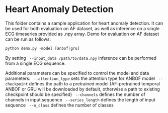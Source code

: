 # Heart Anomaly Detection

This folder contains a sample application for heart anomaly detection. It can be used for both evaluation on AF dataset, as well as inference on a single ECG timeseries provided as .npy array.
Demo for evaluation on AF dataset can be run as follows:

```python
python demo.py -model [anbof|gru] 
```
By setting ` --input_data /path/to/data.npy` inference can be performed from a single ECG sequence. 

Additional parameters can be specified to control the model and data parameters:
` --attention_type` sets the attention type for ANBOF model
` --checkpoint` defines the path to a pretrained model (AF-pretrained temporal ANBOF or GRU will be downloaded by default, otherwise a path to existing checkpoint should be specified)
` --channels` defines the number of channels in input sequence
` --series_length` defines the length of input sequence
` --n_class` defines the number of classes
 

